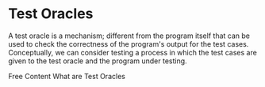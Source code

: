 # Test Oracles

A test oracle is a mechanism; different from the program itself that can be used to check the correctness of the program's output for the test cases. Conceptually, we can consider testing a process in which the test cases are given to the test oracle and the program under testing.

<ResourceGroupTitle>Free Content</ResourceGroupTitle>
<BadgeLink colorScheme='yellow' badgeText='Read' href='https://ecomputernotes.com/software-engineering/what-are-test-oracles'>What are Test Oracles</BadgeLink>
